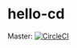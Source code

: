 # hello-cd

Master: [![CircleCI](https://circleci.com/gh/NickLavrov/hello-cd.svg?&style=shield&circle-token=bd89f07e3ca498e32298ee8ad28d86bbd3d977a7)](https://circleci.com/gh/NickLavrov/hello-cd/tree/master)
